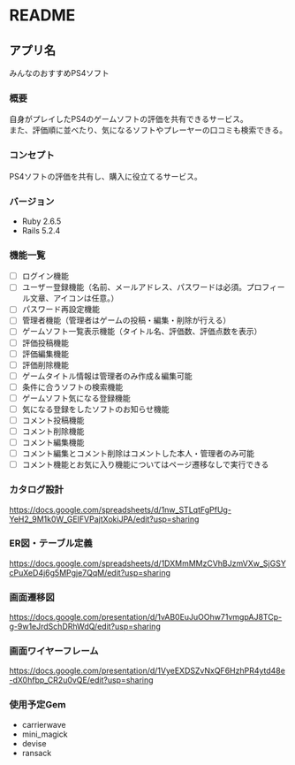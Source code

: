 # README

## アプリ名
みんなのおすすめPS4ソフト

### 概要
自身がプレイしたPS4のゲームソフトの評価を共有できるサービス。  
また、評価順に並べたり、気になるソフトやプレーヤーの口コミも検索できる。

### コンセプト
PS4ソフトの評価を共有し、購入に役立てるサービス。

### バージョン
* Ruby 2.6.5
* Rails 5.2.4

### 機能一覧
  - [ ] ログイン機能
  - [ ] ユーザー登録機能（名前、メールアドレス、パスワードは必須。プロフィール文章、アイコンは任意。）
  - [ ] パスワード再設定機能
  - [ ] 管理者機能（管理者はゲームの投稿・編集・削除が行える）
  - [ ] ゲームソフト一覧表示機能（タイトル名、評価数、評価点数を表示）
  - [ ] 評価投稿機能
  - [ ] 評価編集機能
  - [ ] 評価削除機能
  - [ ] ゲームタイトル情報は管理者のみ作成＆編集可能
  - [ ] 条件に合うソフトの検索機能
  - [ ] ゲームソフト気になる登録機能
  - [ ] 気になる登録をしたソフトのお知らせ機能
  - [ ] コメント投稿機能
  - [ ] コメント削除機能
  - [ ] コメント編集機能
  - [ ] コメント編集とコメント削除はコメントした本人・管理者のみ可能
  - [ ] コメント機能とお気に入り機能についてはページ遷移なしで実行できる

### カタログ設計
https://docs.google.com/spreadsheets/d/1nw_STLqtFgPfUg-YeH2_9M1k0W_GEIFVPajtXokiJPA/edit?usp=sharing

### ER図・テーブル定義
https://docs.google.com/spreadsheets/d/1DXMmMMzCVhBJzmVXw_SjGSYcPuXeD4j6g5MPgje7QqM/edit?usp=sharing

### 画面遷移図
https://docs.google.com/presentation/d/1vAB0EuJuOOhw71vmgpAJ8TCp-g-9w1eJrdSchDRhWdQ/edit?usp=sharing

### 画面ワイヤーフレーム
https://docs.google.com/presentation/d/1VyeEXDSZvNxQF6HzhPR4ytd48e-dX0hfbp_CR2u0vQE/edit?usp=sharing

### 使用予定Gem
  * carrierwave
  * mini_magick
  * devise
  * ransack
